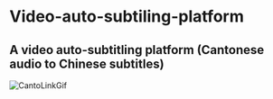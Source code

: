 # Video-auto-subtiling-platform
<h2>A video auto-subtitling platform (Cantonese audio to Chinese subtitles)</h2>

![CantoLinkGif](https://github.com/user-attachments/assets/ef2fae0b-1cfb-4e5a-948b-e9e5b72c239f)
